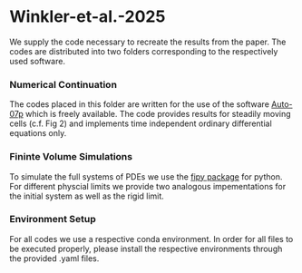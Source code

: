 # Winkler-et-al.-2025
We supply the code necessary to recreate the results from the paper.
The codes are distributed into two folders corresponding to the respectively used software.

### Numerical Continuation
The codes placed in this folder are written for the use of the software [Auto-07p](https://github.com/auto-07p/auto-07p) which is freely available.
The code provides results for steadily moving cells (c.f. Fig 2) and implements time independent ordinary differential equations only.

### Fininte Volume Simulations
To simulate the full systems of PDEs we use the [fipy package](https://www.ctcms.nist.gov/fipy/) for python.
For different physcial limits we provide two analogous impementations for the initial system as well as the rigid limit.

### Environment Setup
For all codes we use a respective conda environment. In order for all files to be executed properly, please install the respective environments through the provided .yaml files.
